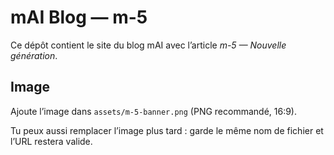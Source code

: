 # mAI Blog — m-5

Ce dépôt contient le site du blog mAI avec l’article *m-5 — Nouvelle génération*.

## Image
Ajoute l’image dans `assets/m-5-banner.png` (PNG recommandé, 16:9).

Tu peux aussi remplacer l’image plus tard : garde le même nom de fichier et l’URL restera valide.

